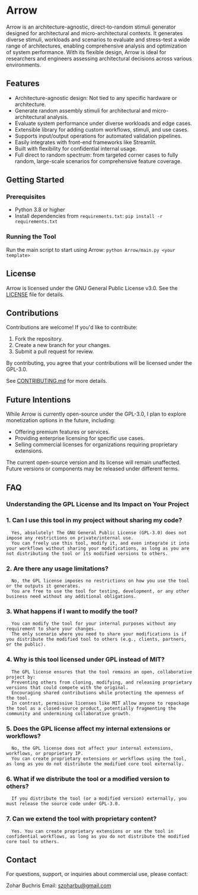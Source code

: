 
# Arrow

Arrow is an architecture-agnostic, direct-to-random stimuli generator designed for architectural and micro-architectural contexts. 
It generates diverse stimuli, workloads and scenarios to evaluate and stress-test a wide range of architectures, enabling comprehensive analysis and optimization of system performance. 
With its flexible design, Arrow is ideal for researchers and engineers assessing architectural decisions across various environments.

## Features

- Architecture-agnostic design: Not tied to any specific hardware or architecture.
- Generate random assembly stimuli for architectural and micro-architectural analysis.
- Evaluate system performance under diverse workloads and edge cases.
- Extensible library for adding custom workflows, stimuli, and use cases.
- Supports input/output operations for automated validation pipelines.
- Easily integrates with front-end frameworks like Streamlit.
- Built with flexibility for confidential internal usage.
- Full direct to random spectrum: from targeted corner cases to fully random, large-scale scenarios for comprehensive feature coverage.


## Getting Started

### Prerequisites

- Python 3.8 or higher
- Install dependencies from `requirements.txt`:
      `pip install -r requirements.txt`


### Running the Tool

Run the main script to start using Arrow:
      `python Arrow/main.py <your template>`


## License

Arrow is licensed under the GNU General Public License v3.0. See the [LICENSE](./LICENSE) file for details.

## Contributions

Contributions are welcome! If you'd like to contribute:
1. Fork the repository.
2. Create a new branch for your changes.
3. Submit a pull request for review.

By contributing, you agree that your contributions will be licensed under the GPL-3.0.

See [CONTRIBUTING.md](./CONTRIBUTING.md) for more details.

## Future Intentions

While Arrow is currently open-source under the GPL-3.0, I plan to explore monetization options in the future, including:
- Offering premium features or services.
- Providing enterprise licensing for specific use cases.
- Selling commercial licenses for organizations requiring proprietary extensions.

The current open-source version and its license will remain unaffected. Future versions or components may be released under different terms.

## FAQ

### Understanding the GPL License and Its Impact on Your Project
### 1. Can I use this tool in my project without sharing my code?
      Yes, absolutely! The GNU General Public License (GPL-3.0) does not impose any restrictions on private/internal use.
      You can freely use this tool, modify it, and even integrate it into your workflows without sharing your modifications, as long as you are not distributing the tool or its modified versions to others.
### 2. Are there any usage limitations?
      No, the GPL license imposes no restrictions on how you use the tool or the outputs it generates.
      You are free to use the tool for testing, development, or any other business need without any additional obligations.
### 3. What happens if I want to modify the tool?
      You can modify the tool for your internal purposes without any requirement to share your changes.
      The only scenario where you need to share your modifications is if you distribute the modified tool to others (e.g., clients, partners, or the public).
### 4. Why is this tool licensed under GPL instead of MIT?
      The GPL license ensures that the tool remains an open, collaborative project by:
      Preventing others from cloning, modifying, and releasing proprietary versions that could compete with the original.
      Encouraging shared contributions while protecting the openness of the tool.
      In contrast, permissive licenses like MIT allow anyone to repackage the tool as a closed-source product, potentially fragmenting the community and undermining collaborative growth.

### 5. Does the GPL license affect my internal extensions or workflows?
      No, the GPL license does not affect your internal extensions, workflows, or proprietary IP.
      You can create proprietary extensions or workflows using the tool, as long as you do not distribute the modified core tool externally.

### 6. What if we distribute the tool or a modified version to others?
      If you distribute the tool (or a modified version) externally, you must release the source code under GPL-3.0.

### 7. Can we extend the tool with proprietary content?
      Yes. You can create proprietary extensions or use the tool in confidential workflows, as long as you do not distribute the modified core tool to others.

## Contact

For questions, support, or inquiries about commercial use, please contact:

Zohar Buchris
Email: szoharbu@gmail.com

